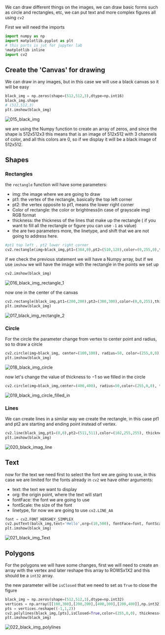 We can draw different things on the images, we can draw basic forms such as circle and rectangles, etc, we can put text and more complex figures all using `cv2`

First we will need the imports 

```python
import numpy as np
import matplotlib.pyplot as plt
# this parts is jut for jupyter lab
%matplotlib inline
import cv2
```

## Create the 'Canvas' for drawing

We can draw in any images, but in this case we will use a black canvas so it will be easy

```python
black_img = np.zeros(shape=(512,512,3),dtype=np.int16)
black_img.shape
# (512,512,3)
plt.imshow(black_img)
```

![015_black_img](../images/015_black_img.png)


we are using the Numpy function to create an array of zeros, and since the shape is 512x512x3 this means that is an image of 512x512 with 3 channels of color, and all this colors are $0$, so if we display it will be a black image of 512x512.

## Shapes

### Rectangles

the `rectangle` function will have some parameters:

* img: the image where we are going to draw
* pt1: the vertex of the rectangle, basically the top left corner
* pt2: the vertex opposite to pt1, means the lower right corner
* Color of rectangle: the color or brightness(in case of grayscale img) RGB format
* thickness: the thickness of the lines that make up the rectangle ( if you want to fill all the rectangle or figure you can use `-1` as value)
* the are two parameters more, the linetype, and shift that we are not going to address here.

```python
#pt1 top left , pt2 lower right corner
cv2.rectangle(img=black_img,pt1=(384,0),pt2=(510,128),color=(0,255,0),thickness=5)
```

if we check the previous statement we will have a Numpy array, but if we use `imshow` we will have the image with the rectangle in the points we set up

```python
cv2.imshow(black_img)
```

![016_black_img_rectangle_1](../images/016_black_img_rectangle_1.png)

now one in the center of the canvas

```python
cv2.rectangle(black_img,pt1=(200,200),pt2=(300,300),color=(0,0,255),thickness=5)
plt.imshow(black_img)
```

![017_black_img_rectangle_2](../images/017_black_img_rectangle_2.png)

### Circle

For the circle the parameter change from vertex to center point and radius, so to draw a circle

```python
cv2.circle(img=black_img, center=(100,100), radius=50, color=(255,0,0), thickness=5)
plt.imshow(black_img)
```

![018_black_img_circle](../images/018_black_img_circle.png)

now let's change the value of thickness to $-1$ so we filled in the circle

```python
cv2.circle(img=black_img,center=(400,400), radius=50,color=(255,0,0), thickness=-1)
```

![019_black_img_circle_filled_in](../images/019_black_img_circle_filled_in.png)

### Lines

We can create lines in a similar way we create the rectangle, in this case pt1 and pt2 are starting and ending point instead of vertex.

```python
cv2.line(black_img,pt1=(0,0),pt2=(511,511),color=(102,255,255), thickness=5)
plt.imshow(black_img)
```

![020_black_imag_line](../images/020_black_imag_line.png)

## Text

now for the text we need first to select the font we are going to use, in this case we are limited for the fonts already in `cv2` we have other arguments:

* text:  the text we want to display
* org:  the origin point, where the text will start
* fontFace: the font we are going to use
* fontScale: the size of the font
* linetype, for now we are going to use `cv2.LINE_AA`

```python
font = cv2.FONT_HERSHEY_SIMPLEX
cv2.putText(balck_img,text='Hello',org=(10,500), fontFace=font, fontScale=4,color=(255,255,255),thickness=2,lineType=cv2.LINE_AA)
plt.imshow(black_img)
```

![021_black_img_Text](../images/021_black_img_Text.png)

## Polygons
For the polygons we will have some changes, first we will need to create an array with the vertex and later reshape this array to ROWSx1X2 and this should be a `int32` array.

the new parameter will be `isClosed` that we need to set as `True` to close the figure

```python
black_img = np.zeros(shape=(512,512,3),dtype=np.int32)
vertices = np.array([[100,300],[200,200],[400,300],[200,400]],np.int32)
pts = vertices.reshape((-1,1,2))
cv2.polylines(black_img,[pts],isClosed=True,color=(255,0,0), thickness=5)
plt.imshow(black_img)
```

![022_black_img_polylines](../images/022_black_img_polylines.png)